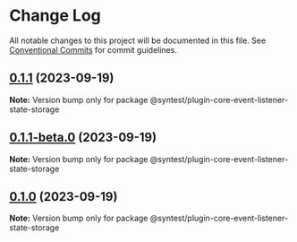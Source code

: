 # Change Log

All notable changes to this project will be documented in this file.
See [Conventional Commits](https://conventionalcommits.org) for commit guidelines.

## [0.1.1](https://github.com/syntest-framework/syntest-core/compare/@syntest/plugin-core-event-listener-state-storage@0.1.1-beta.0...@syntest/plugin-core-event-listener-state-storage@0.1.1) (2023-09-19)

**Note:** Version bump only for package @syntest/plugin-core-event-listener-state-storage

## [0.1.1-beta.0](https://github.com/syntest-framework/syntest-core/compare/@syntest/plugin-core-event-listener-state-storage@0.1.0-beta.3...@syntest/plugin-core-event-listener-state-storage@0.1.1-beta.0) (2023-09-19)

**Note:** Version bump only for package @syntest/plugin-core-event-listener-state-storage

## [0.1.0](https://github.com/syntest-framework/syntest-core/compare/@syntest/plugin-core-event-listener-state-storage@0.1.0-beta.3...@syntest/plugin-core-event-listener-state-storage@0.1.0) (2023-09-19)

**Note:** Version bump only for package @syntest/plugin-core-event-listener-state-storage
